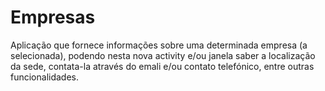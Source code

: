 # Empresas
Aplicação que fornece informações sobre uma determinada empresa (a selecionada), podendo nesta nova activity e/ou janela saber a localização da sede, contata-la através do emali e/ou contato telefónico, entre outras funcionalidades.
